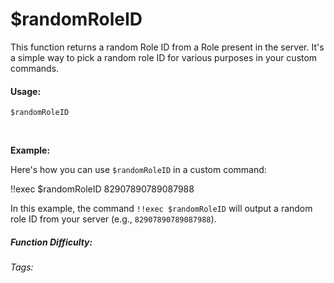 # $randomRoleID

This function returns a random Role ID from a Role present in the server.  It's a simple way to pick a random role ID for various purposes in your custom commands.

#### Usage:

```
$randomRoleID
```

<br/>

**Example:**

Here's how you can use `$randomRoleID` in a custom command:

<discord-messages>
  <discord-message :bot="false" role-color="#ffcc9a" author="Member">
    !!exec $randomRoleID
  </discord-message>
  <discord-message :bot="true" role-color="#0099ff" author="Custom Command" avatar="https://media.discordapp.net/avatars/725721249652670555/781224f90c3b841ba5b40678e032f74a.webp">
    82907890789087988
  </discord-message>
</discord-messages>

In this example, the command `!!exec $randomRoleID` will output a random role ID from your server (e.g., `82907890789087988`).

##### Function Difficulty: <Badge type="tip" text="Easy" vertical="middle" />

###### Tags: <Badge type="tip" text="random" vertical="middle" /> <Badge type="tip" text="role ID" vertical="middle" /> <Badge type="tip" text="selection" vertical="middle" />